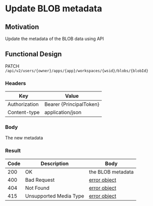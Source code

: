 # Update BLOB metadata
## Motivation
Update the metadata of the BLOB data using API

## Functional Design
PATCH `/api/v2/users/{owner}/apps/{app}/workspaces/{wsid}/blobs/{blobId}`

### Headers
| Key | Value |
| --- | --- |
| Authorization | Bearer {PrincipalToken} |
| Content-type | application/json |

### Body
The new metadata

### Result
| Code | Description | Body |
| --- | --- | --- |
| 200 | OK | the BLOB metadata |
| 400 | Bad Request | [error object](conventions.md#errors) |
| 404 | Not Found | [error object](conventions.md#errors) |
| 415 | Unsupported Media Type | [error object](conventions.md#errors) |

